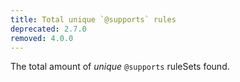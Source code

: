 ```yaml
---
title: Total unique `@supports` rules
deprecated: 2.7.0
removed: 4.0.0
---
```


The total amount of _unique_ `@supports` ruleSets found.
